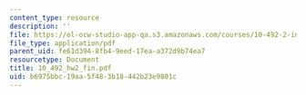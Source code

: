 ```yaml
---
content_type: resource
description: ''
file: https://ol-ocw-studio-app-qa.s3.amazonaws.com/courses/10-492-2-integrated-chemical-engineering-topics-i-introduction-to-biocatalysis-fall-2004/b6975bbc19aa5f483b18442b23e9801c_10_492_hw2_fin.pdf
file_type: application/pdf
parent_uid: fe61d394-8fb4-9eed-17ea-a372d9b74ea7
resourcetype: Document
title: 10_492_hw2_fin.pdf
uid: b6975bbc-19aa-5f48-3b18-442b23e9801c
---
```


